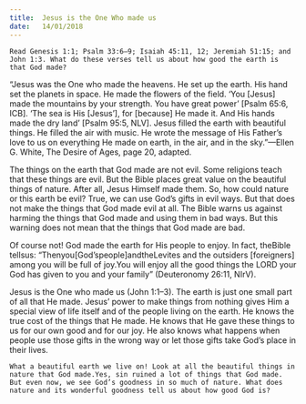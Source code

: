 ```yaml
---
title:  Jesus is the One Who made us
date:   14/01/2018
---
```


`Read Genesis 1:1; Psalm 33:6–9; Isaiah 45:11, 12; Jeremiah 51:15; and John 1:3. What do these verses tell us about how good the earth is that God made?` 

“Jesus was the One who made the heavens. He set up the earth. His hand set the planets in space. He made the flowers of the field. ‘You [Jesus] made the mountains by your strength. You have great power’ [Psalm 65:6, ICB]. ‘The sea is His [Jesus’], for [because] He made it. And His hands made the dry land’ [Psalm 95:5, NLV]. Jesus filled the earth with beautiful things. He filled the air with music. He wrote the message of His Father’s love to us on everything He made on earth, in the air, and in the sky.”—Ellen G. White, The Desire of Ages, page 20, adapted. 

The things on the earth that God made are not evil. Some religions teach that these things are evil. But the Bible places great value on the beautiful things of nature. After all, Jesus Himself made them. So, how could nature or this earth be evil? True, we can use God’s gifts in evil ways. But that does not make the things that God made evil at all. The Bible warns us against harming the things that God made and using them in bad ways. But this warning does not mean that the things that God made are bad. 

Of course not! God made the earth for His people to enjoy. In fact, theBible tellsus: “Thenyou[God’speople]andtheLevites and the outsiders [foreigners] among you will be full of joy.You will enjoy all the good things the LORD your God has given to you and your family” (Deuteronomy 26:11, NIrV). 

Jesus is the One who made us (John 1:1–3). The earth is just one small part of all that He made. Jesus’ power to make things from nothing gives Him a special view of life itself and of the people living on the earth. He knows the true cost of the things that He made. He knows that He gave these things to us for our own good and for our joy. He also knows what happens when people use those gifts in the wrong way or let those gifts take God’s place in their lives. 

`What a beautiful earth we live on! Look at all the beautiful things in nature that God made.Yes, sin ruined a lot of things that God made. But even now, we see God’s goodness in so much of nature. What does nature and its wonderful goodness tell us about how good God is?`